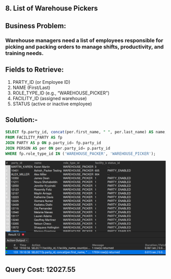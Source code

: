 ## 8. List of Warehouse Pickers

## Business Problem:
### Warehouse managers need a list of employees responsible for picking and packing orders to manage shifts, productivity, and training needs.

## Fields to Retrieve:
1. PARTY_ID (or Employee ID)
2. NAME (First/Last)
3. ROLE_TYPE_ID (e.g., “WAREHOUSE_PICKER”)
4. FACILITY_ID (assigned warehouse)
5. STATUS (active or inactive employee)

## Solution:-
```sql
SELECT fp.party_id, concat(per.first_name, " ", per.last_name) AS name, fp.role_type_id, fp.facility_id, p.status_id
FROM FACILITY_PARTY AS fp
JOIN PARTY AS p ON p.party_id= fp.party_id
JOIN PERSON AS per ON per.party_id= p.party_id
WHERE fp.role_type_id IN ('WAREHOUSE_PACKER', 'WAREHOUSE_PICKER');

```

![alt text](image.png)

## Query Cost: 12027.55